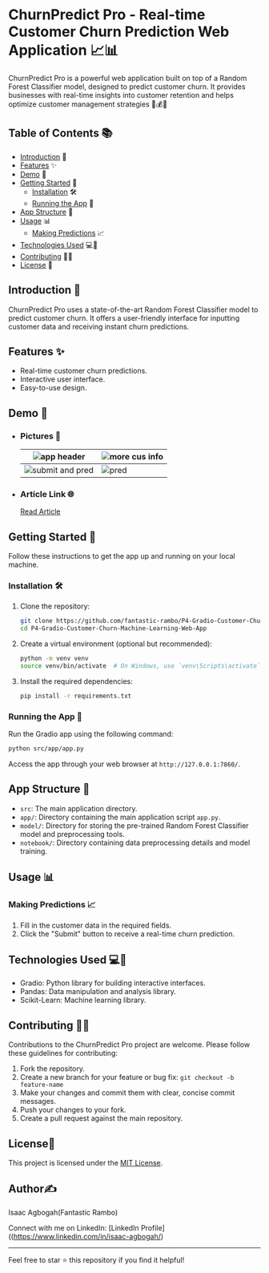 # ChurnPredict Pro - Real-time Customer Churn Prediction Web Application 📈📊

ChurnPredict Pro is a powerful web application built on top of a Random Forest Classifier model, designed to predict customer churn. It provides businesses with real-time insights into customer retention and helps optimize customer management strategies 💼💰🤖

## Table of Contents 📚

- [Introduction](#introduction) 📝
- [Features](#features) ✨
- [Demo](#demo) 🚀
- [Getting Started](#getting-started) 🏁
  - [Installation](#installation) 🛠️
  - [Running the App](#running-the-app) 🏃
- [App Structure](#app-structure) 🧱
- [Usage](#usage) 📊
  - [Making Predictions](#making-predictions) 📈
- [Technologies Used](#technologies-used) 💻🔬
- [Contributing](#contributing) 🤝🙌
- [License](#license) 📜

## Introduction 🚀

ChurnPredict Pro uses a state-of-the-art Random Forest Classifier model to predict customer churn. It offers a user-friendly interface for inputting customer data and receiving instant churn predictions.

## Features ✨

- Real-time customer churn predictions.
- Interactive user interface.
- Easy-to-use design.

## Demo 🚀

- ### Pictures 📸
  | ![app header](https://github.com/snyamson/P4-ChurnPredict-Pro/assets/58486437/75cac65c-9184-4660-8da6-95d4c81f7cc2) | ![more cus info](https://github.com/snyamson/P4-ChurnPredict-Pro/assets/58486437/26daa7ff-91dc-4a7a-af61-8ca376e2bb00) |
  | --------------------------------------------------------------------------------------------------------------------------------------------------------------- | ---------------------------------------------------------------------------------------------------------------------------------------------------------------------- |
  |![submit and pred](https://github.com/snyamson/P4-ChurnPredict-Pro/assets/58486437/275209cd-2bb4-4201-82bd-115df186a81d)        | ![pred](https://github.com/snyamson/P4-ChurnPredict-Pro/assets/58486437/b9193492-d28a-47df-9979-6f6d9ca8975f)                 |

- ### Article Link 🌐
  [Read Article](https://medium.com/@isaacrambo/predicting-customer-churn-with-machine-learning-building-an-interactive-web-app-with-gradio-8ea9152903e0)

## Getting Started 🏁

Follow these instructions to get the app up and running on your local machine.

### Installation 🛠️

1. Clone the repository:

   ```bash
   git clone https://github.com/fantastic-rambo/P4-Gradio-Customer-Churn-Machine-Learning-Web-App.git
   cd P4-Gradio-Customer-Churn-Machine-Learning-Web-App
   ```

2. Create a virtual environment (optional but recommended):

   ```bash
   python -m venv venv
   source venv/bin/activate  # On Windows, use `venv\Scripts\activate`
   ```

3. Install the required dependencies:

   ```bash
   pip install -r requirements.txt
   ```

### Running the App 🏃

Run the Gradio app using the following command:

```bash
python src/app/app.py
```

Access the app through your web browser at `http://127.0.0.1:7860/`.

## App Structure 🧱

- `src`: The main application directory.
- `app/`: Directory containing the main application script `app.py`.
- `model/`: Directory for storing the pre-trained Random Forest Classifier model and preprocessing tools.
- `notebook/`: Directory containing data preprocessing details and model training.

## Usage 📊

### Making Predictions 📈

1. Fill in the customer data in the required fields.
2. Click the "Submit" button to receive a real-time churn prediction.

## Technologies Used 💻🔬

- Gradio: Python library for building interactive interfaces.
- Pandas: Data manipulation and analysis library.
- Scikit-Learn: Machine learning library.

## Contributing 🤝🙌

Contributions to the ChurnPredict Pro project are welcome. Please follow these guidelines for contributing:

1. Fork the repository.
2. Create a new branch for your feature or bug fix: `git checkout -b feature-name`
3. Make your changes and commit them with clear, concise commit messages.
4. Push your changes to your fork.
5. Create a pull request against the main repository.

## License📜

This project is licensed under the [MIT License](LICENSE).

## Author✍️

Isaac Agbogah(Fantastic Rambo)

Connect with me on LinkedIn: [LinkedIn Profile]((https://www.linkedin.com/in/isaac-agbogah/)

---

Feel free to star ⭐ this repository if you find it helpful!
